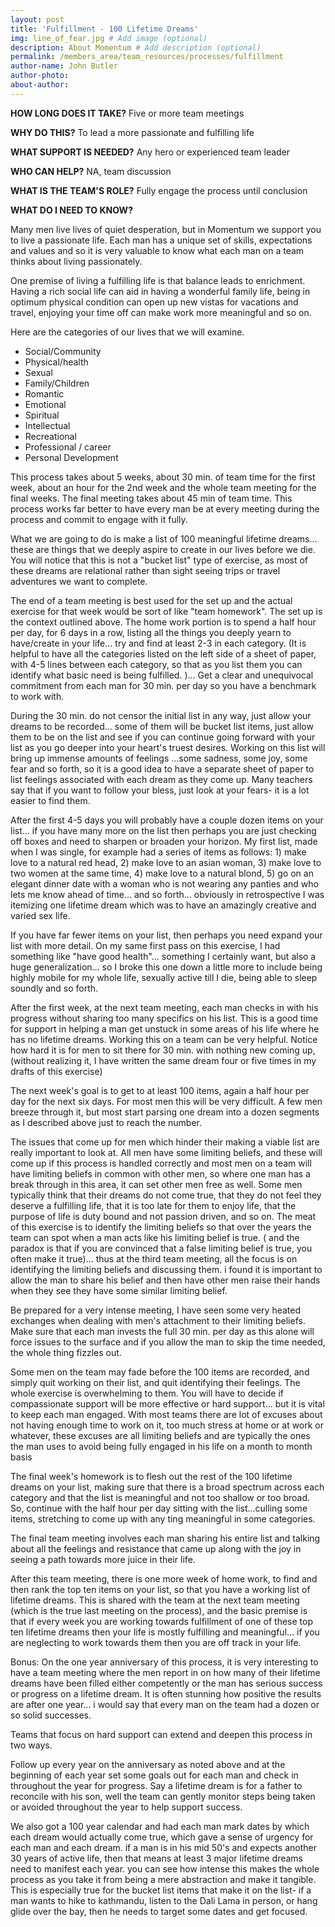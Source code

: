 ```yaml
---
layout: post
title: 'Fulfillment - 100 Lifetime Dreams'
img: line_of_fear.jpg # Add image (optional)
description: About Momentum # Add description (optional)
permalink: /members_area/team_resources/processes/fulfillment
author-name: John Butler
author-photo: 
about-author: 
---
```


**HOW LONG DOES IT TAKE?** Five or more team meetings

**WHY DO THIS?** To lead a more passionate and fulfilling life

**WHAT SUPPORT IS NEEDED?** Any hero or experienced team leader

**WHO CAN HELP?** NA, team discussion

**WHAT IS THE TEAM'S ROLE?** Fully engage the process until conclusion

**WHAT DO I NEED TO KNOW?**

Many men live lives of quiet desperation, but in Momentum we support you to live a passionate life. Each man has a unique set of skills, expectations and values and so it is very valuable to know what each man on a team thinks about living passionately.

One premise of living a fulfilling life is that balance leads to enrichment. Having a rich social life can aid in having a wonderful family life, being in optimum physical condition can open up new vistas for vacations and travel, enjoying your time off can make work more meaningful and so on.

Here are the categories of our lives that we will examine.
- Social/Community
- Physical/health
- Sexual
- Family/Children
- Romantic
- Emotional
- Spiritual
- Intellectual
- Recreational
- Professional / career
- Personal Development

This process takes about 5 weeks, about 30 min. of team time for the first week, about an hour for the 2nd week and the whole team meeting for the final weeks. The final meeting takes about 45 min of team time. This process works far better to have every man be at every meeting during the process and commit to engage with it fully.

What we are going to do is make a list of 100 meaningful lifetime dreams... these are things that we deeply aspire to create in our lives before we die. You will notice that this is not a "bucket list" type of exercise, as most of these dreams are relational rather than sight seeing trips or travel adventures we want to complete.

The end of a team meeting is best used for the set up and the actual exercise for that week would be sort of like "team homework". The set up is the context outlined above. The home work portion is to spend a half hour per day, for 6 days in a row, listing all the things you deeply yearn to have/create in your life... try and find at least 2-3 in each category. (It is helpful to have all the categories listed on the left side of a sheet of paper, with 4-5 lines between each category, so that as you list them you can identify what basic need is being fulfilled. )... Get a clear and unequivocal commitment from each man for 30 min. per day so you have a benchmark to work with.

During the 30 min. do not censor the initial list in any way, just allow your dreams to be recorded... some of them will be bucket list items, just allow them to be on the list and see if you can continue going forward with your list as you go deeper into your heart's truest desires. Working on this list will bring up immense amounts of feelings ...some sadness, some joy, some fear and so forth, so it is a good idea to have a separate sheet of paper to list feelings associated with each dream as they come up. Many teachers say that if you want to follow your bless, just look at your fears- it is a lot easier to find them.

After the first 4-5 days you will probably have a couple dozen items on your list... if you have many more on the list then perhaps you are just checking off boxes and need to sharpen or broaden your horizon. My first list, made when I was single, for example had a series of items as follows: 1) make love to a natural red head, 2) make love to an asian woman, 3) make love to two women at the same time, 4) make love to a natural blond, 5) go on an elegant dinner date with a woman who is not wearing any panties and who lets me know ahead of time... and so forth... obviously in retrospective I was itemizing one lifetime dream which was to have an amazingly creative and varied sex life.

If you have far fewer items on your list, then perhaps you need expand your list with more detail. On my same first pass on this exercise, I had something like "have good health"... something I certainly want, but also a huge generalization... so I broke this one down a little more to include being highly mobile for my whole life, sexually active till I die, being able to sleep soundly and so forth.

After the first week, at the next team meeting, each man checks in with his progress without sharing too many specifics on his list. This is a good time for support in helping a man get unstuck in some areas of his life where he has no lifetime dreams. Working this on a team can be very helpful. Notice how hard it is for men to sit there for 30 min. with nothing new coming up, (without realizing it, I have written the same dream four or five times in my drafts of this exercise)

The next week's goal is to get to at least 100 items, again a half hour per day for the next six days. For most men this will be very difficult. A few men breeze through it, but most start parsing one dream into a dozen segments as I described above just to reach the number.

The issues that come up for men which hinder their making a viable list are really important to look at. All men have some limiting beliefs, and these will come up if this process is handled correctly and most men on a team will have limiting beliefs in common with other men, so where one man has a break through in this area, it can set other men free as well. Some men typically think that their dreams do not come true, that they do not feel they deserve a fulfilling life, that it is too late for them to enjoy life, that the purpose of life is duty bound and not passion driven, and so on. The meat of this exercise is to identify the limiting beliefs so that over the years the team can spot when a man acts like his limiting belief is true. ( and the paradox is that if you are convinced that a false limiting belief is true, you often make it true)... thus at the third team meeting, all the focus is on identifying the limiting beliefs and discussing them. i found it is important to allow the man to share his belief and then have other men raise their hands when they see they have some similar limiting belief.

Be prepared for a very intense meeting, I have seen some very heated exchanges when dealing with men's attachment to their limiting beliefs. Make sure that each man invests the full 30 min. per day as this alone will force issues to the surface and if you allow the man to skip the time needed, the whole thing fizzles out.

Some men on the team may fade before the 100 items are recorded, and simply quit working on their list, and quit identifying their feelings. The whole exercise is overwhelming to them. You will have to decide if compassionate support will be more effective or hard support... but it is vital to keep each man engaged. With most teams there are lot of excuses about not having enough time to work on it, too much stress at home or at work or whatever, these excuses are all limiting beliefs and are typically the ones the man uses to avoid being fully engaged in his life on a month to month basis

The final week's homework is to flesh out the rest of the 100 lifetime dreams on your list, making sure that there is a broad spectrum across each category and that the list is meaningful and not too shallow or too broad. So, continue with the half hour per day sitting with the list...culling some items, stretching to come up with any ting meaningful in some categories.

The final team meeting involves each man sharing his entire list and talking about all the feelings and resistance that came up along with the joy in seeing a path towards more juice in their life.

After this team meeting, there is one more week of home work, to find and then rank the top ten items on your list, so that you have a working list of lifetime dreams. This is shared with the team at the next team meeting (which is the true last meeting on the process), and the basic premise is that if every week you are working towards fulfillment of one of these top ten lifetime dreams then your life is mostly fulfilling and meaningful... if you are neglecting to work towards them then you are off track in your life.

Bonus: On the one year anniversary of this process, it is very interesting to have a team meeting where the men report in on how many of their lifetime dreams have been filled either competently or the man has serious success or progress on a lifetime dream. It is often stunning how positive the results are after one year... i would say that every man on the team had a dozen or so solid successes.

Teams that focus on hard support can extend and deepen this process in two ways.

Follow up every year on the anniversary as noted above and at the beginning of each year set some goals out for each man and check in throughout the year for progress. Say a lifetime dream is for a father to reconcile with his son, well the team can gently monitor steps being taken or avoided throughout the year to help support success.

We also got a 100 year calendar and had each man mark dates by which each dream would actually come true, which gave a sense of urgency for each man and each dream. if a man is in his mid 50's and expects another 30 years of active life, then that means at least 3 major lifetime dreams need to manifest each year. you can see how intense this makes the whole process as you take it from being a mere abstraction and make it tangible. This is especially true for the bucket list items that make it on the list- if a man wants to hike to kathmandu, listen to the Dali Lama in person, or hang glide over the bay, then he needs to target some dates and get focused.
